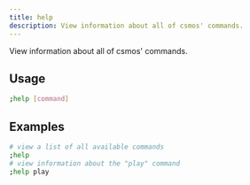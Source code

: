 ```yaml
---
title: help
description: View information about all of csmos' commands.
---
```


View information about all of csmos' commands.

## Usage

```sh
;help [command]
```

## Examples

```sh
# view a list of all available commands
;help
# view information about the "play" command
;help play
```
